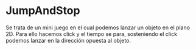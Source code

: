 # JumpAndStop
Se trata de un mini juego en el cual podemos lanzar un objeto en el plano 2D.
Para ello hacemos click y el tiempo se para, sosteniendo el click podemos lanzar en la dirección opuesta al objeto.